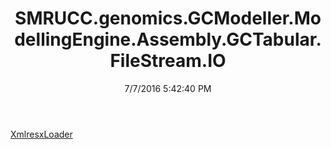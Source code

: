 ﻿---
title: SMRUCC.genomics.GCModeller.ModellingEngine.Assembly.GCTabular.FileStream.IO
date: 7/7/2016 5:42:40 PM
---

[XmlresxLoader](T-SMRUCC.genomics.GCModeller.ModellingEngine.Assembly.GCTabular.FileStream.IO.XmlresxLoader.html)
